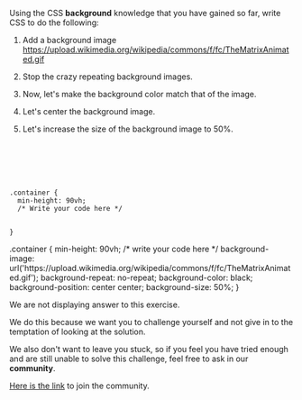Using the CSS **background** knowledge that you have
gained so far, write CSS to do the following:

1. Add a background image https://upload.wikimedia.org/wikipedia/commons/f/fc/TheMatrixAnimated.gif

2. Stop the crazy repeating background images.

3. Now, let's make the background color match that of the image.

4. Let's center the background image.

5. Let's increase the size of the background image to 50%.

<codeblock language="css" type="exercise" testMode="fixedInput" showSolution="false">
<code>
<panel language="html">
<div class="container">
</div>
</panel>
<panel language="css">
.container {
  min-height: 90vh;
  /* Write your code here */

}
</panel>
</code>
<solution>
<panel language="html">
<div class="container">
</div>
</panel>
<panel language="css">
.container {
  min-height: 90vh;
  /* write your code here */
  background-image: url('https://upload.wikimedia.org/wikipedia/commons/f/fc/TheMatrixAnimated.gif');
  background-repeat: no-repeat;
  background-color: black;
  background-position: center center;
  background-size: 50%;
}
</panel>
</solution>
</codeblock>

We are not displaying answer to this exercise.

We do this because we want you to challenge yourself
and
not give in to the temptation of looking at the solution.

We also don't want to leave you stuck, so if you feel
you have tried enough and are still unable to solve
this challenge, feel free to ask in our **community**.

[Here is the link](https://join.slack.com/t/bigbinaryacademy/shared_invite/zt-2d8ias5ud-ywkjF1xRyV9Nbne1_sGQag) to join the community.
